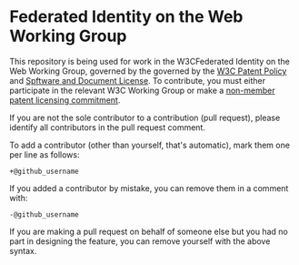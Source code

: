 # Federated Identity on the Web Working Group

This repository is being used for work in the W3CFederated Identity on the Web Working Group, governed by the 
governed by the [W3C Patent Policy](http://www.w3.org/Consortium/Patent-Policy-20040205/) and
[Spftware and Document License](https://www.w3.org/copyright/software-license-2023/). To contribute, you must 
either participate in the relevant W3C Working Group or make a [non-member patent licensing
 commitment](https://www.w3.org/policies/process/#contributor-license).


If you are not the sole contributor to a contribution (pull request), please identify all
contributors in the pull request comment.

To add a contributor (other than yourself, that's automatic), mark them one per line as follows:

```
+@github_username
```

If you added a contributor by mistake, you can remove them in a comment with:

```
-@github_username
```

If you are making a pull request on behalf of someone else but you had no part in designing the
feature, you can remove yourself with the above syntax.
